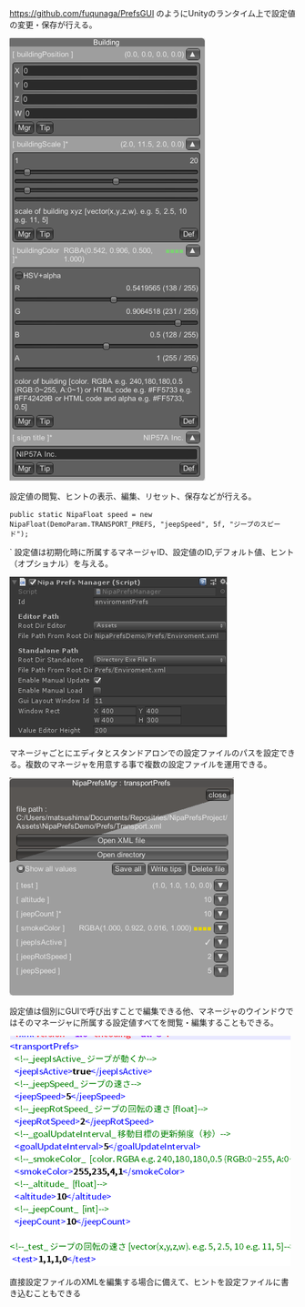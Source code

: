 https://github.com/fuqunaga/PrefsGUI のようにUnityのランタイム上で設定値の変更・保存が行える。



![edit.png](.\Docs\edit.png)


設定値の閲覧、ヒントの表示、編集、リセット、保存などが行える。


    public static NipaFloat speed = new NipaFloat(DemoParam.TRANSPORT_PREFS, "jeepSpeed", 5f, "ジープのスピード");
`
設定値は初期化時に所属するマネージャID、設定値のID,デフォルト値、ヒント（オプショナル）を与える。


![inspector.png](.\Docs\inspector.png)

マネージャごとにエディタとスタンドアロンでの設定ファイルのパスを設定できる。複数のマネージャを用意する事で複数の設定ファイルを運用できる。

![mgr.png](.\Docs\mgr.png)

設定値は個別にGUIで呼び出すことで編集できる他、マネージャのウインドウではそのマネージャに所属する設定値すべてを閲覧・編集することもできる。


![xml.png](.\Docs\xml.png)

直接設定ファイルのXMLを編集する場合に備えて、ヒントを設定ファイルに書き込むこともできる